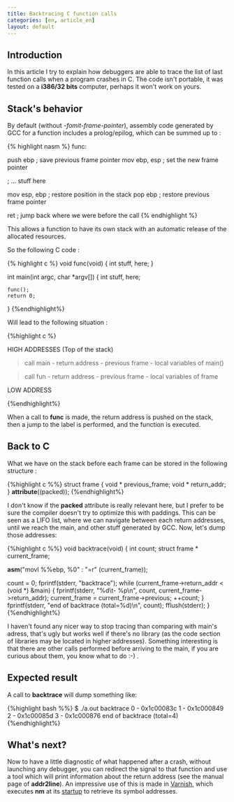 ```yaml
---
title: Backtracing C function calls
categories: [en, article_en]
layout: default
---
```


## Introduction

In this article I try to explain how debuggers are able to trace the list
of last function calls when a program crashes in C. The code isn't portable,
it was tested on a __i386/32 bits__ computer, perhaps it won't work on yours.

## Stack's behavior

By default (without _-fomit-frame-pointer_), assembly code generated by 
GCC for a function includes a prolog/epilog, which can be summed up to :

{% highlight nasm %}
func:

  push    ebp         ; save previous frame pointer
  mov     ebp, esp    ; set the new frame pointer

  ; ... stuff here

  mov     esp, ebp   ; restore position in the stack
  pop     ebp        ; restore previous frame pointer

  ret                ; jump back where we were before the call
{% endhighlight %}

This allows a function to have its own stack with an automatic release
of the allocated resources.

So the following C code :

{% highlight c %}
void
func(void)
{
    int stuff, here;
}

int
main(int argc, char *argv[])
{
    int stuff, here;

    func();
    return 0;
}
{%endhighlight%}

Will lead to the following situation :

{%highlight c %}

  HIGH ADDRESSES (Top of the stack)

  > call main
    - return address
    - previous frame
    - local variables of main()

  > call fun
    - return address
    - previous frame
    - local variables of frame

  LOW ADDRESS

{%endhighlight%}

When a call to **func** is made, the return address is pushed on the stack, 
then a jump to the label is performed, and the function is executed.

## Back to C

What we have on the stack before each frame can be stored in the
following structure :

{%highlight c %%}
struct frame
{
  void *                previous_frame;
  void *                return_addr;
} __attribute__((packed));
{%endhighlight%}

I don't know if the **packed** attribute is really relevant here, but I prefer to 
be sure the compiler doesn't try to optimize this with paddings.
This can be seen as a LIFO list, where we can navigate 
between each return addresses, until we reach the main, and other stuff generated by GCC.
Now, let's dump those addresses:

{%highlight c %%}
void
backtrace(void)
{
  int                   count;
  struct frame *        current_frame;

  __asm__("movl %%ebp, %0"
          : "=r" (current_frame));

  count = 0;
  fprintf(stderr, "backtrace");
  while (current_frame->return_addr < (void *) &main)
    {
      fprintf(stderr, "%d\t- %p\n", count, current_frame->return_addr);
      current_frame = current_frame->previous;
      ++count;
    }
  fprintf(stderr, "end of backtrace (total=%d)\n", count);
  fflush(stderr);
}
{%endhighlight%}

I haven't found any nicer way to stop tracing than comparing with main's adress, 
that's ugly but works well if there's no library (as the code section of libraries 
may be located in higher addresses). Something interesting is that there are other
calls performed before arriving to the main, if you are curious about them, you know what 
to do :-) .

## Expected result

A call to **backtrace** will dump something like:

{%highlight bash %%}
$ ./a.out
backtrace
0       - 0x1c00083c
1       - 0x1c000849
2       - 0x1c00085d
3       - 0x1c000876
end of backtrace (total=4)
{%endhighlight%}

## What's next?

Now to have a little diagnostic of what happened after a crash, without launching any debugger, 
you can redirect the signal to that function and use a tool which will print information
about the return address (see the manual page of **addr2line**). An impressive use of this is
made in [Varnish](http://varnish-cache.org/ "Varnish"), which executes __nm__ at its
[startup](http://www.varnish-cache.org/trac/browser/bin/varnishd/varnishd.c#L238 "varnish's backtrace")
to retrieve its symbol addresses.
